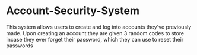 # Account-Security-System
This system allows users to create and log into accounts they've previously made. Upon creating an account they are given 3 random codes to store incase they ever forget their password, which they can use to reset their passwords
